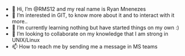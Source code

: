 - 👋 Hi, I’m @RMS12 and my real name is Ryan Mnenezes
- 👀 I’m interested in GIT, to know more about it and to interact with it more..
- 🌱 I’m currently learning nothing but have started things on my own :) 
- 💞️ I’m looking to collaborate on my knowledge that I am strong in UNIX/Linux
- 📫 How to reach me by sending me a message in MS teams 

<!---
RMS12/RMS12 is a ✨ special ✨ repository because its `README.md` (this file) appears on your GitHub profile.
You can click the Preview link to take a look at your changes.
--->
